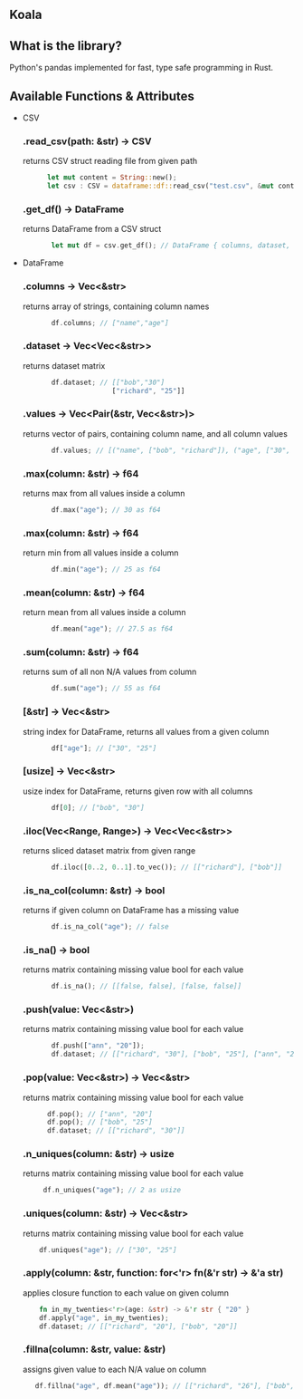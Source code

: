 ## Koala

## What is the library?
Python's pandas implemented for fast, type safe programming in Rust.

## Available Functions & Attributes

- CSV
    ### .read_csv(path: &str) -> CSV
    returns CSV struct reading file from given path
    ```rust
          let mut content = String::new();
          let csv : CSV = dataframe::df::read_csv("test.csv", &mut content); // CSV { headers, values, matrix }
    ```

    ### .get_df() -> DataFrame
    returns DataFrame from a CSV struct
    ```rust
           let mut df = csv.get_df(); // DataFrame { columns, dataset, values }
    ```

- DataFrame
    ### .columns -> Vec<&str>
    returns array of strings, containing column names
    ```rust
           df.columns; // ["name","age"]
    ```
  
     ### .dataset -> Vec<Vec<&str>>
     returns dataset matrix
     ```rust
            df.dataset; // [["bob","30"]
                           ["richard", "25"]]
     ```

     ### .values -> Vec<Pair(&str, Vec<&str>)>
     returns vector of pairs, containing column name, and all column values
     ```rust
            df.values; // [("name", ["bob", "richard"]), ("age", ["30", "25])]
     ```

     ### .max(column: &str) -> f64
     returns max from all values inside a column
     ```rust
            df.max("age"); // 30 as f64
     ```

     ### .max(column: &str) -> f64
     return min from all values inside a column
     ```rust
            df.min("age"); // 25 as f64
     ```

     ### .mean(column: &str) -> f64
     return mean from all values inside a column
     ```rust
            df.mean("age"); // 27.5 as f64
     ```
  
    ### .sum(column: &str) -> f64
    returns sum of all non N/A values from column
    ```rust
           df.sum("age"); // 55 as f64
    ```

     ### [&str] -> Vec<&str>
     string index for DataFrame, returns all values from a given column
     ```rust
            df["age"]; // ["30", "25"]
     ```
     
     ### [usize] -> Vec<&str>
     usize index for DataFrame, returns given row with all columns
     ```rust
            df[0]; // ["bob", "30"]
     ```
  
     ### .iloc(Vec<Range<usize>, Range<usize>>) -> Vec<Vec<&str>>
     returns sliced dataset matrix from given range
     ```rust
            df.iloc([0..2, 0..1].to_vec()); // [["richard"], ["bob"]]
     ```
  
     ### .is_na_col(column: &str) -> bool
     returns if given column on DataFrame has a missing value
     ```rust
            df.is_na_col("age"); // false
     ```
     
     ### .is_na() -> bool
     returns matrix containing missing value bool for each value
     ```rust
            df.is_na(); // [[false, false], [false, false]]
     ```
     
     ### .push(value: Vec<&str>)
     returns matrix containing missing value bool for each value
     ```rust
            df.push(["ann", "20"]);
            df.dataset; // [["richard", "30"], ["bob", "25"], ["ann", "20"]]
     ```
          
     ### .pop(value: Vec<&str>) -> Vec<&str>
     returns matrix containing missing value bool for each value
     ```rust
           df.pop(); // ["ann", "20"]
           df.pop(); // ["bob", "25"]
           df.dataset; // [["richard", "30"]]
     ```
  
     ### .n_uniques(column: &str) -> usize
     returns matrix containing missing value bool for each value
     ```rust
          df.n_uniques("age"); // 2 as usize
     ```
    
     ### .uniques(column: &str) -> Vec<&str>
     returns matrix containing missing value bool for each value
     ```rust
         df.uniques("age"); // ["30", "25"]
     ```
    
     ### .apply(column: &str, function: for<'r> fn(&'r str) -> &'a str)
     applies closure function to each value on given column
     ```rust
         fn in_my_twenties<'r>(age: &str) -> &'r str { "20" }   
         df.apply("age", in_my_twenties);
         df.dataset; // [["richard", "20"], ["bob", "20"]]
     ```
    
    ### .fillna(column: &str, value: &str)
    assigns given value to each N/A value on column
    ```rust
       df.fillna("age", df.mean("age")); // [["richard", "26"], ["bob", "26"]] given bob had no prior age
    ```